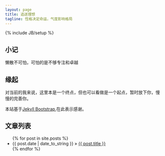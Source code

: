 ```yaml
---
layout: page
title: 追逐理想
tagline: 性格决定命运，气度影响格局
---
```

{% include JB/setup %}

## 小记

懒散不可怕，可怕的是不够专注和卓越

## 缘起

对当前的我来说，这里本是一个终点，但也可以看做是一个起点，暂时放下你，慢慢的完善你。

本站基于[Jekyll Bootstrap](http://jekyllbootstrap.com),在此表示感谢。

    
## 文章列表


<ul class="posts">
  {% for post in site.posts %}
    <li><span>{{ post.date | date_to_string }}</span> &raquo; <a href="{{ BASE_PATH }}{{ post.url }}">{{ post.title }}</a></li>
  {% endfor %}
</ul>
